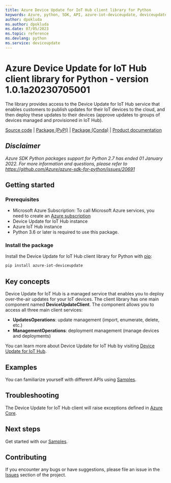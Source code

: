 ```yaml
---
title: Azure Device Update for IoT Hub client library for Python
keywords: Azure, python, SDK, API, azure-iot-deviceupdate, deviceupdate
author: dpokluda
ms.author: dpokluda
ms.date: 07/05/2023
ms.topic: reference
ms.devlang: python
ms.service: deviceupdate
---
```

# Azure Device Update for IoT Hub client library for Python - version 1.0.1a20230705001 


The library provides access to the Device Update for IoT Hub service that enables customers to publish updates for their IoT devices to the cloud, and then deploy these updates to their devices (approve updates to groups of devices managed and provisioned in IoT Hub).

[Source code](https://github.com/Azure/azure-sdk-for-python/tree/main/sdk/deviceupdate/azure-iot-deviceupdate)
| [Package (PyPI)](https://aka.ms/azsdk/python/deviceupdate-pypi)
| [Package (Conda)](https://anaconda.org/microsoft/azure-iot-deviceupdate)
| [Product documentation](/azure/iot-hub-device-update/understand-device-update)

## _Disclaimer_

_Azure SDK Python packages support for Python 2.7 has ended 01 January 2022. For more information and questions, please refer to https://github.com/Azure/azure-sdk-for-python/issues/20691_

## Getting started

### Prerequisites

- Microsoft Azure Subscription: To call Microsoft Azure services, you need to create an [Azure subscription](https://azure.microsoft.com/free/)
- Device Update for IoT Hub instance
- Azure IoT Hub instance
- Python 3.6 or later is required to use this package.

### Install the package

Install the Device Update for IoT Hub client library for Python with [pip](https://pypi.org/project/pip/):

```bash
pip install azure-iot-deviceupdate
```

## Key concepts

Device Update for IoT Hub is a managed service that enables you to deploy over-the-air updates for your IoT devices. The client library has one main component named **DeviceUpdateClient**. The component allows you to access all three main client services:

- **UpdatesOperations**: update management (import, enumerate, delete, etc.)
- **ManagementOperations**: deployment management (manage devices and deployments)

You can learn more about Device Update for IoT Hub by visiting [Device Update for IoT Hub](https://github.com/azure/iot-hub-device-update).

## Examples

You can familiarize yourself with different APIs using [Samples](https://github.com/Azure/azure-sdk-for-python/tree/main/sdk/deviceupdate/azure-iot-deviceupdate/samples).

## Troubleshooting

The Device Update for IoT Hub client will raise exceptions defined in [Azure Core](https://github.com/Azure/azure-sdk-for-python/blob/main/sdk/core/azure-core/README.md).

## Next steps

Get started with our [Samples](https://github.com/Azure/azure-sdk-for-python/tree/main/sdk/deviceupdate/azure-iot-deviceupdate/samples).

## Contributing

If you encounter any bugs or have suggestions, please file an issue in the [Issues](https://github.com/Azure/azure-sdk-for-python/issues) section of the project.

<!-- LINKS -->
[azure_core]: https://github.com/Azure/azure-sdk-for-python/blob/main/sdk/core/azure-core/README.md

